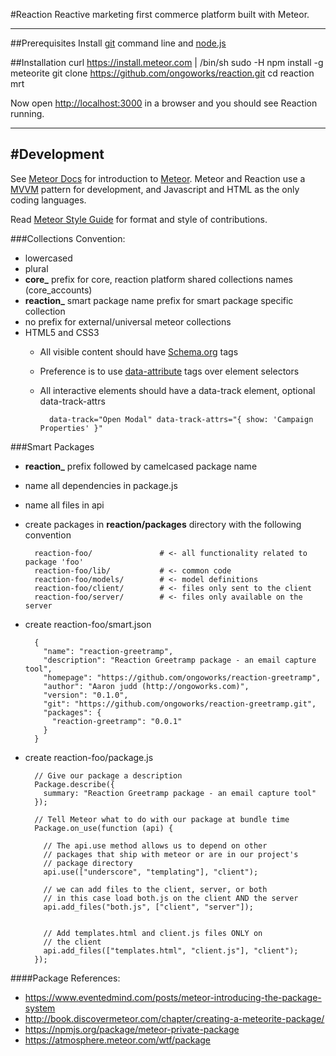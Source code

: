 #Reaction
Reactive marketing first commerce platform built with Meteor.

---
##Prerequisites
Install [git](https://github.com/blog/1510-installing-git-from-github-for-mac) command line and [node.js](http://nodejs.org/)
		
##Installation
    curl https://install.meteor.com | /bin/sh
    sudo -H npm install -g meteorite
    git clone https://github.com/ongoworks/reaction.git
    cd reaction
    mrt

Now open [http://localhost:3000](http://localhost:3000) in a browser and you should see Reaction running.

---	 
#Development
---	

See [Meteor Docs](http://docs.meteor.com) for introduction to [Meteor](http://meteor.com). Meteor and Reaction use a [MVVM](http://en.wikipedia.org/wiki/Model_View_ViewModel) pattern for development, and Javascript and HTML as the only coding languages.

Read [Meteor Style Guide](https://github.com/meteor/meteor/wiki/Meteor-Style-Guide) for format and style of contributions.

###Collections
Convention:

* lowercased
* plural
* **core_**  prefix for core, reaction platform shared collections names (core_accounts)
* **reaction_** smart package name prefix for smart package specific collection
* no prefix for external/universal meteor collections
* HTML5 and CSS3 
	*  All visible content should have [Schema.org](http://schema.org/docs/full.html) tags
	*  Preference is to use [data-attribute](http://www.w3.org/TR/2011/WD-html5-20110525/elements.html) tags over element selectors
	* All interactive elements should have a data-track element, optional data-track-attrs
			
			data-track="Open Modal" data-track-attrs="{ show: 'Campaign Properties' }"


###Smart Packages

* **reaction_**  prefix followed by camelcased package name
* name all dependencies in package.js
* name all files in api
* create packages in **reaction/packages** directory with the following convention

		reaction-foo/               # <- all functionality related to package 'foo'
		reaction-foo/lib/           # <- common code
		reaction-foo/models/        # <- model definitions
		reaction-foo/client/        # <- files only sent to the client
		reaction-foo/server/        # <- files only available on the server
* create reaction-foo/smart.json

		{
		  "name": "reaction-greetramp",
		  "description": "Reaction Greetramp package - an email capture tool",
		  "homepage": "https://github.com/ongoworks/reaction-greetramp",
		  "author": "Aaron judd (http://ongoworks.com)",
		  "version": "0.1.0",
		  "git": "https://github.com/ongoworks/reaction-greetramp.git",
		  "packages": {
		    "reaction-greetramp": "0.0.1"
		  }
		}

* create reaction-foo/package.js

		// Give our package a description
		Package.describe({
		  summary: "Reaction Greetramp package - an email capture tool"
		});
		
		// Tell Meteor what to do with our package at bundle time
		Package.on_use(function (api) {
		
		  // The api.use method allows us to depend on other
		  // packages that ship with meteor or are in our project's
		  // package directory
		  api.use(["underscore", "templating"], "client");
		
		  // we can add files to the client, server, or both
		  // in this case load both.js on the client AND the server
		  api.add_files("both.js", ["client", "server"]);
		
		
		  // Add templates.html and client.js files ONLY on
		  // the client
		  api.add_files(["templates.html", "client.js"], "client");
		});
####Package References:

* https://www.eventedmind.com/posts/meteor-introducing-the-package-system
* http://book.discovermeteor.com/chapter/creating-a-meteorite-package/
* https://npmjs.org/package/meteor-private-package
* https://atmosphere.meteor.com/wtf/package
